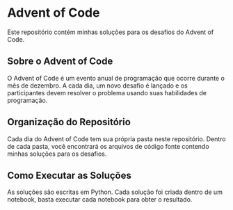 # Advent of Code

Este repositório contém minhas soluções para os desafios do Advent of Code.

## Sobre o Advent of Code

O Advent of Code é um evento anual de programação que ocorre durante o mês de dezembro. A cada dia, um novo desafio é lançado e os participantes devem resolver o problema usando suas habilidades de programação.

## Organização do Repositório

Cada dia do Advent of Code tem sua própria pasta neste repositório. Dentro de cada pasta, você encontrará os arquivos de código fonte contendo minhas soluções para os desafios.

## Como Executar as Soluções

As soluções são escritas em Python. Cada solução foi criada dentro de um notebook, basta executar cada notebook para obter o resultado.
